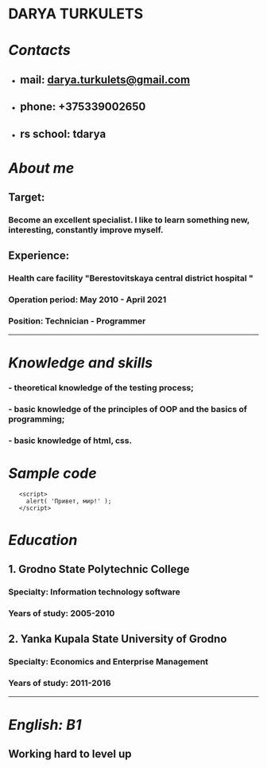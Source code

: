 # **DARYA TURKULETS**  
# *Contacts* 
* ## mail: <darya.turkulets@gmail.com>
* ## phone: +375339002650
* ## rs school:  tdarya
# *About me*
## Target:
### Become an excellent specialist. I like to learn something new, interesting, constantly improve myself.
## Experience:
### Health care facility "Berestovitskaya central district hospital "
### Operation period: May 2010 - April 2021
### Position: Technician - Programmer
***
# *Knowledge and skills*
### - theoretical knowledge of the testing process;
### - basic knowledge of the principles of OOP and the basics of programming;
### - basic knowledge of html, css.
# *Sample code*
```  
   <script>
     alert( 'Привет, мир!' );
   </script>
```
# *Education*
## 1. Grodno State Polytechnic College
### Specialty: Information technology software
### Years of study: 2005-2010
## 2. Yanka Kupala State University of Grodno
### Specialty: Economics and Enterprise Management
### Years of study: 2011-2016
***
# *English: B1*
## Working hard to level up